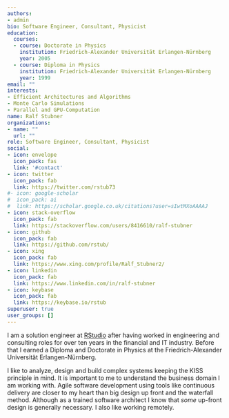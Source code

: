 ```yaml
---
authors:
- admin
bio: Software Engineer, Consultant, Physicist
education:
  courses:
  - course: Doctorate in Physics
    institution: Friedrich-Alexander Universität Erlangen-Nürnberg
    year: 2005
  - course: Diploma in Physics
    institution: Friedrich-Alexander Universität Erlangen-Nürnberg
    year: 1999
email: ""
interests:
- Efficient Architectures and Algorithms
- Monte Carlo Simulations
- Parallel and GPU-Computation
name: Ralf Stubner
organizations:
- name: ""
  url: ""
role: Software Engineer, Consultant, Physicist
social:
- icon: envelope
  icon_pack: fas
  link: '#contact'
- icon: twitter
  icon_pack: fab
  link: https://twitter.com/rstub73
#- icon: google-scholar
#  icon_pack: ai
#  link: https://scholar.google.co.uk/citations?user=sIwtMXoAAAAJ
- icon: stack-overflow
  icon_pack: fab
  link: https://stackoverflow.com/users/8416610/ralf-stubner
- icon: github
  icon_pack: fab
  link: https://github.com/rstub/
- icon: xing
  icon_pack: fab
  link: https://www.xing.com/profile/Ralf_Stubner2/
- icon: linkedin
  icon_pack: fab
  link: https://www.linkedin.com/in/ralf-stubner
- icon: keybase
  icon_pack: fab
  link: https://keybase.io/rstub
superuser: true
user_groups: []
---
```


I am a solution engineer at [RStudio](https://rstudio.com/) after having worked in engineering and consulting roles for over ten years in the financial and IT industry.
Before that I earned a Diploma and Doctorate in Physics at the Friedrich-Alexander Universität Erlangen-Nürnberg.

I like to analyze, design and build complex systems keeping the KISS principle in mind.
It is important to me to understand the business domain I am working with.
Agile software development using tools like continuous delivery are closer to my heart than big design up front and the waterfall method.
Although as a trained software architect I know that *some* up-front design is generally necessary.
I also like working remotely.
